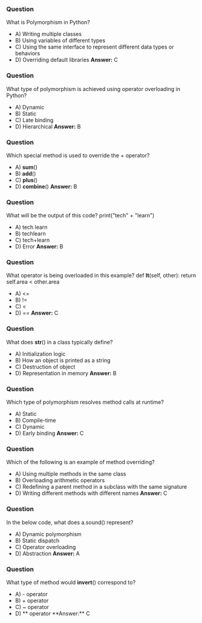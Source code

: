 ### Question

What is Polymorphism in Python?

- A) Writing multiple classes
- B) Using variables of different types
- C) Using the same interface to represent different data types or behaviors
- D) Overriding default libraries
  **Answer:** C

### Question

What type of polymorphism is achieved using operator overloading in Python?

- A) Dynamic
- B) Static
- C) Late binding
- D) Hierarchical
  **Answer:** B

### Question

Which special method is used to override the + operator?

- A) **sum**()
- B) **add**()
- C) **plus**()
- D) **combine**()
  **Answer:** B

### Question

What will be the output of this code?
print("tech" + "learn")

- A) tech learn
- B) techlearn
- C) tech+learn
- D) Error
  **Answer:** B

### Question

What operator is being overloaded in this example?
def **lt**(self, other):
return self.area < other.area

- A) <=
- B) !=
- C) <
- D) ==
  **Answer:** C

### Question

What does **str**() in a class typically define?

- A) Initialization logic
- B) How an object is printed as a string
- C) Destruction of object
- D) Representation in memory
  **Answer:** B

### Question

Which type of polymorphism resolves method calls at runtime?

- A) Static
- B) Compile-time
- C) Dynamic
- D) Early binding
  **Answer:** C

### Question

Which of the following is an example of method overriding?

- A) Using multiple methods in the same class
- B) Overloading arithmetic operators
- C) Redefining a parent method in a subclass with the same signature
- D) Writing different methods with different names
  **Answer:** C

### Question

In the below code, what does a.sound() represent?

- A) Dynamic polymorphism
- B) Static dispatch
- C) Operator overloading
- D) Abstraction
  **Answer:** A

### Question

What type of method would **invert**() correspond to?

- A) - operator
- B) + operator
- C) ~ operator
- D) ** operator
  **Answer:\*\* C

